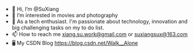 * 👋 Hi, I’m @SuXiang
* 👀 I’m interested in movies and photography
* 🌱 As a tech enthusiast. I'm passionate about technology, innovation and big challenging tasks on my to do list.
* 📫 How to reach me xiang.su.work@gmail.com or suxiangsux@163.com
* 🖥 My CSDN Blog https://blog.csdn.net/Walk__Alone
